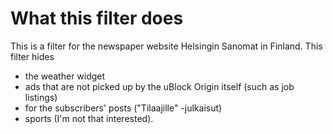 # What this filter does

This is a filter for the newspaper website Helsingin Sanomat in Finland. This filter hides
- the weather widget
- ads that are not picked up by the uBlock Origin itself (such as job listings)
- for the subscribers' posts ("Tilaajille" -julkaisut)
- sports (I'm not that interested).
